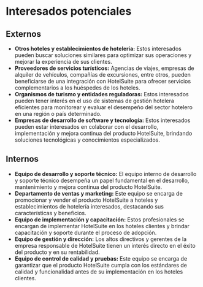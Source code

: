 # Interesados potenciales

## Externos

- **Otros hoteles y establecimientos de hotelería:** Estos interesados pueden buscar soluciones similares para optimizar sus operaciones y mejorar la experiencia de sus clientes.
- **Proveedores de servicios turísticos:** Agencias de viajes, empresas de alquiler de vehículos, compañías de excursiones, entre otros, pueden beneficiarse de una integración con HotelSuite para ofrecer servicios complementarios a los huéspedes de los hoteles.
- **Organismos de turismo y entidades reguladoras:** Estos interesados pueden tener interés en el uso de sistemas de gestión hotelera eficientes para monitorear y evaluar el desempeño del sector hotelero en una región o país determinado.
- **Empresas de desarrollo de software y tecnología:** Estos interesados pueden estar interesados en colaborar con el desarrollo, implementación y mejora continua del producto HotelSuite, brindando soluciones tecnológicas y conocimientos especializados.

## Internos

- **Equipo de desarrollo y soporte técnico:** El equipo interno de desarrollo y soporte técnico desempeña un papel fundamental en el desarrollo, mantenimiento y mejora continua del producto HotelSuite.
- **Departamento de ventas y marketing:** Este equipo se encarga de promocionar y vender el producto HotelSuite a hoteles y establecimientos de hotelería interesados, destacando sus características y beneficios.
- **Equipo de implementación y capacitación:** Estos profesionales se encargan de implementar HotelSuite en los hoteles clientes y brindar capacitación y soporte durante el proceso de adopción.
- **Equipo de gestión y dirección:** Los altos directivos y gerentes de la empresa responsable de HotelSuite tienen un interés directo en el éxito del producto y en su rentabilidad.
- **Equipo de control de calidad y pruebas:** Este equipo se encarga de garantizar que el producto HotelSuite cumpla con los estándares de calidad y funcionalidad antes de su implementación en los hoteles clientes.
